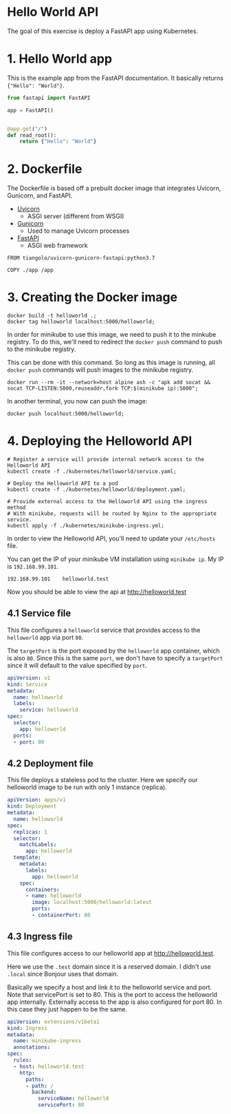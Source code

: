 # Hello World API

The goal of this exercise is deploy a FastAPI app using Kubernetes.

# 1. Hello World app

This is the example app from the FastAPI documentation. It basically returns `{"Hello": "World"}`.

```python
from fastapi import FastAPI

app = FastAPI()


@app.get("/")
def read_root():
    return {"Hello": "World"}
```

# 2. Dockerfile

The Dockerfile is based off a prebuilt docker image that integrates Uvicorn, Gunicorn, and FastAPI.

- [Uvicorn](https://www.uvicorn.org/)
  - ASGI server (different from WSGI)
- [Gunicorn](https://gunicorn.org/)
  - Used to manage Uvicorn processes
- [FastAPI](https://fastapi.tiangolo.com/)
  - ASGI web framework

```docker
FROM tiangolo/uvicorn-gunicorn-fastapi:python3.7

COPY ./app /app
```

# 3. Creating the Docker image

```shell
docker build -t helloworld .;
docker tag helloworld localhost:5000/helloworld;
```

In order for minikube to use this image, we need to push it to the minkube registry. To do this,
we'll need to redirect the `docker push` command to push to the minikube registry.

This can be done with this command. So long as this image is running, all `docker push` commands will
push images to the minikube registry.

```shell
docker run --rm -it --network=host alpine ash -c "apk add socat && socat TCP-LISTEN:5000,reuseaddr,fork TCP:$(minikube ip):5000";
```

In another terminal, you now can push the image:

```
docker push localhost:5000/helloworld;
```

# 4. Deploying the Helloworld API

```shell
# Register a service will provide internal network access to the Helloworld API
kubectl create -f ./kubernetes/helloworld/service.yaml;

# Deploy the Helloworld API to a pod
kubectl create -f ./kubernetes/helloworld/deployment.yaml;

# Provide external access to the Helloworld API using the ingress method
# With minikube, requests will be routed by Nginx to the appropriate service.
kubectl apply -f ./kubernetes/minikube-ingress.yml;
```

In order to view the Helloworld API, you'll need to update your `/etc/hosts` file.

You can get the IP of your minikube VM installation using `minikube ip`. My IP is `192.168.99.101`.

```
192.168.99.101    helloworld.test
```

Now you should be able to view the api at http://helloworld.test

## 4.1 Service file

This file configures a `helloworld` service that provides access to
the `helloworld` app via port `80`.

The `targetPort` is the port exposed by the `helloworld` app container, which
is also `80`. Since this is the same `port`, we don't have to specify a `targetPort` since
it will default to the value specified by `port`.

```yml
apiVersion: v1
kind: Service
metadata:
  name: helloworld
  labels:
    service: helloworld
spec:
  selector:
    app: helloworld
  ports:
  - port: 80
```

## 4.2 Deployment file

This file deploys a stateless pod to the cluster. Here we specify our
helloworld image to be run with only 1 instance (replica).

```yml
apiVersion: apps/v1
kind: Deployment
metadata:
  name: helloworld
spec:
  replicas: 1
  selector:
    matchLabels:
      app: helloworld
  template:
    metadata:
      labels:
        app: helloworld
    spec:
      containers:
      - name: helloworld
        image: localhost:5000/helloworld:latest
        ports:
        - containerPort: 80
```

## 4.3 Ingress file

This file configures access to our helloworld app at http://helloworld.test.

Here we use the `.test` domain since it is a reserved domain. I didn't use `.local` since Bonjour uses that domain.

Basically we specify a host and link it to the helloworld service and port. Note that servicePort is set to 80.
This is the port to access the helloworld app internally. Externally access to the app is also configured for port 80. In
this case they just happen to be the same.

```yml
apiVersion: extensions/v1beta1
kind: Ingress
metadata:
  name: minikube-ingress
  annotations:
spec:
  rules:
  - host: helloworld.test
    http:
      paths:
      - path: /
        backend:
          serviceName: helloworld
          servicePort: 80
```
